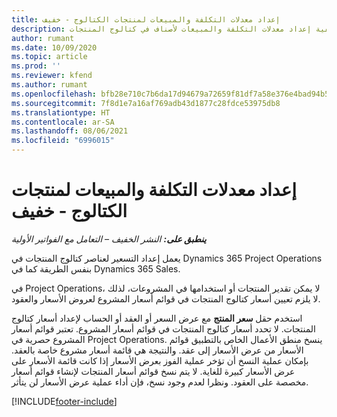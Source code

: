 ```yaml
---
title: إعداد معدلات التكلفة والمبيعات لمنتجات الكتالوج - خفيف
description: يقدم هذا الموضوع معلومات حول كيفية إعداد معدلات التكلفة والمبيعات لأصناف في كتالوج المنتجات.
author: rumant
ms.date: 10/09/2020
ms.topic: article
ms.prod: ''
ms.reviewer: kfend
ms.author: rumant
ms.openlocfilehash: bfb28e710c7b6da17d94679a72659f81df7a58e376e4bad94b58c36de781b197
ms.sourcegitcommit: 7f8d1e7a16af769adb43d1877c28fdce53975db8
ms.translationtype: HT
ms.contentlocale: ar-SA
ms.lasthandoff: 08/06/2021
ms.locfileid: "6996015"
---
```

# <a name="set-up-cost-and-sales-rates-for-catalog-products---lite"></a>إعداد معدلات التكلفة والمبيعات لمنتجات الكتالوج - خفيف

_**ينطبق على:** النشر الخفيف – التعامل مع الفواتير الأولية_


يعمل إعداد التسعير لعناصر كتالوج المنتجات في Dynamics 365 Project Operations بنفس الطريقة كما في Dynamics 365 Sales.

في Project Operations، لا يمكن تقدير المنتجات أو استخدامها في المشروعات، لذلك لا يلزم تعيين أسعار كتالوج المنتجات في قوائم أسعار المشروع لعروض الأسعار والعقود.

استخدم حقل **سعر المنتج** مع عرض السعر أو العقد أو الحساب لإعداد أسعار كتالوج المنتجات. لا تحدد أسعار كتالوج المنتجات في قوائم أسعار المشروع. تعتبر قوائم أسعار المشروع حصرية في Project Operations. ينسخ منطق الأعمال الخاص بالتطبيق قوائم الأسعار من عرض الأسعار إلى عقد. والنتيجة هي قائمة أسعار مشروع خاصة بالعقد. بإمكان عملية النسخ أن تؤخر عملية الفوز بعرض الأسعار إذا كانت قائمة الأسعار على عرض الأسعار كبيرة للغاية. لا يتم نسخ قوائم أسعار المنتجات لإنشاء قوائم أسعار مخصصة على العقود. ونظرا لعدم وجود نسخ، فإن أداء عملية عرض الأسعار لن يتأثر.


[!INCLUDE[footer-include](../../includes/footer-banner.md)]